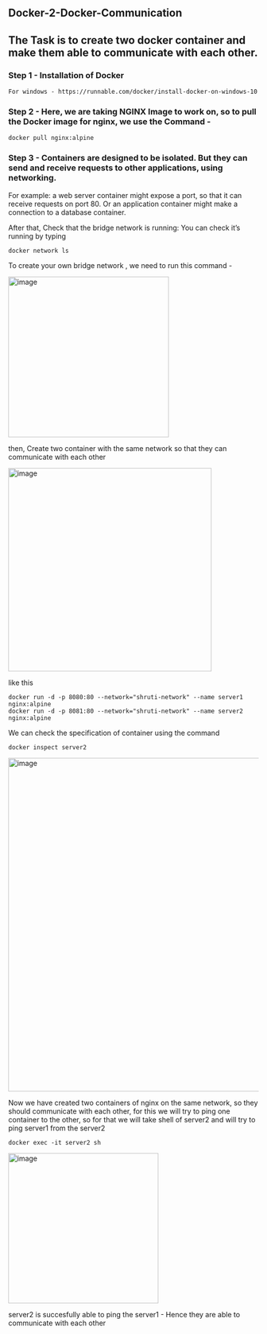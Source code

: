 ## Docker-2-Docker-Communication
## The Task is to create two docker container and make them able to communicate with each other.

### Step 1 - Installation of Docker 

``` For windows - https://runnable.com/docker/install-docker-on-windows-10 ```

### Step 2 - Here, we are taking NGINX Image to work on, so to pull the Docker image for nginx, we use the Command - 

``` docker pull nginx:alpine ```

### Step 3 - Containers are designed to be isolated. But they can send and receive requests to other applications, using networking.
For example: a web server container might expose a port, so that it can receive requests on port 80. Or an application container might make a connection to a database container.

After that, Check that the bridge network is running: You can check it’s running by typing 

``` docker network ls ```

To create your own bridge network , we need to run this command - 

<img width="323" alt="image" src="https://user-images.githubusercontent.com/67600604/199723632-63124d9a-167a-45e3-b3e3-65aa3e371168.png">

then, Create two container with the same network so that they can communicate with each other 

<img width="409" alt="image" src="https://user-images.githubusercontent.com/67600604/199724789-2f195476-8d40-4fc3-8ea9-10751eb05399.png">

like this 

```
docker run -d -p 8080:80 --network="shruti-network" --name server1 nginx:alpine
docker run -d -p 8081:80 --network="shruti-network" --name server2 nginx:alpine
```

We can check the specification of container using the command 

``` docker inspect server2 ```

<img width="671" alt="image" src="https://user-images.githubusercontent.com/67600604/199726017-57418613-3eb7-44b4-aeed-70ef9888024e.png">

Now we have created two containers of nginx on the same network, so they should communicate with each other, for this we will try to ping one container to the other, so for that we will take shell of server2 and will try to ping server1 from the server2

``` docker exec -it server2 sh ```

<img width="302" alt="image" src="https://user-images.githubusercontent.com/67600604/199726143-5e9ad080-32a4-49aa-8dd6-f9829e805221.png">

server2 is succesfully able to ping the server1 - Hence they are able to communicate with each other

